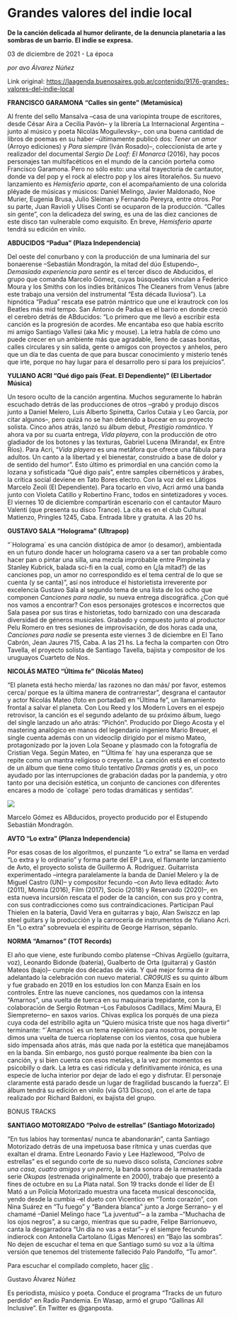 # Grandes valores del indie local

**De la canción delicada al humor delirante, de la denuncia planetaria a las sombras de un barrio. El indie se expresa.**

03 de diciembre de 2021 - La época

_por avo Álvarez Núñez_

Link original: https://laagenda.buenosaires.gob.ar/contenido/9176-grandes-valores-del-indie-local



**FRANCISCO GARAMONA “Calles sin gente” (Metamúsica)**




Al frente del sello Mansalva –casa de una variopinta troupe de escritores, desde César Aira a Cecilia Pavón– y la librería La Internacional Argentina –junto al músico y poeta Nicolás Moguilevsky–, con una buena cantidad de libros de poemas en su haber –últimamente publicó dos: *Tener un amor* (Arroyo ediciones) y *Para siempre* (Iván Rosado)–, coleccionista de arte y realizador del documental *Sergio De Loof: El Monarca* (2016), hay pocos personajes tan multifacéticos en el mundo de la canción porteña como Francisco Garamona. Pero no sólo esto: una vital trayectoria de cantautor, donde va del pop y el rock al electro pop y los aires litoraleños. Su nuevo lanzamiento es *Hemisferio aparte*, con el acompañamiento de una colorida pléyade de músicas y músicos: Daniel Melingo, Javier Maldonado, Noe Murier, Eugenia Brusa, Julio Sleiman y Fernando Pereyra, entre otros. Por su parte, Juan Ravioli y Ulises Conti se ocuparon de la producción. “Calles sin gente”, con la delicadeza del swing, es una de las diez canciones de este disco tan vulnerable como exquisito. En breve, *Hemisferio aparte* tendrá su edición en vinilo.




**ABDUCIDOS “Padua” (Plaza Independencia)**




Del oeste del conurbano y con la producción de una luminaria del sur bonaerense –Sebastián Mondragón, la mitad del dúo Estupendo–, *Demasiada experiencia para sentir* es el tercer disco de Abducidos, el grupo que comanda Marcelo Gómez, cuyas búsquedas vinculan a Federico Moura y los Smiths con los indies británicos The Cleaners from Venus (abre este trabajo una versión del instrumental “Esta década lluviosa”). La hipnótica “Padua” rescata ese patrón mántrico que une el krautrock con los Beatles más mid tempo. San Antonio de Padua es el barrio en donde creció el cerebro detrás de ABducidos: “Lo primero que me llevó a escribir esta canción es la progresión de acordes. Me encantaba eso que había escrito mi amigo Santiago Vallesi (aka Mic y mouse). La letra habla de cómo uno puede crecer en un ambiente más que agradable, lleno de casas bonitas, calles circulares y sin salida, gente o amigos con proyectos y anhelos, pero que un día te das cuenta de que para buscar conocimiento y misterio tenés que irte, porque no hay lugar para el desarrollo pero sí para los prejuicios”.




**YULIANO ACRI “Qué digo país (Feat. El Dependiente)” (El Libertador Música)**




Un tesoro oculto de la canción argentina. Muchos seguramente lo habrán escuchado detrás de las producciones de otros –grabó y produjo discos junto a Daniel Melero, Luis Alberto Spinetta, Carlos Cutaia y Leo García, por citar algunos–, pero quizá no se han detenido a bucear en su proyecto solista. Cinco años atrás, lanzó su álbum debut, *Prestigio romántico*. Y ahora va por su cuarta entrega, *Vida playera*, con la producción de otro gladiador de los botones y las texturas, Gabriel Lucena (Miranda!, ex Entre Ríos). Para Acri, “*Vida playera* es una metáfora que ofrece una fábula para adultos. Un canto a la libertad y el bienestar, construido a base de dolor y de sentido del humor”. Esto último es primordial en una canción como la lozana y sofisticada “Qué digo país”, entre samples cibernéticos y árabes, la crítica social deviene en Tato Bores electro. Con la voz del ex Látigos Marcelo Zeoli (El Dependiente). Para tocarlo en vivo, Acri armó una banda junto con Violeta Catillo y Robertino Franc, todos en sintetizadores y voces. El viernes 10 de diciembre compartirán escenario con el cantautor Mauro Valenti (que presenta su disco Trance). La cita es en el club Cultural Matienzo, Pringles 1245, Caba. Entrada libre y gratuita. A las 20 hs.




**GUSTAVO SALA “Holograma” (Ultrapop)**




“`Holograma´ es una canción distópica de amor (o desamor), ambientada en un futuro donde hacer un holograma casero va a ser tan probable como hacer pan o pintar una silla, una mezcla improbable entre Pimpinela y Stanley Kubrick, balada sci-fi en la cual, como en (¿la mitad?) de las canciones pop, un amor no correspondido es el tema central de lo que se cuenta (y se canta)”, así nos introduce el historietista irreverente por excelencia Gustavo Sala al segundo tema de una lista de los ocho que componen *Canciones para nadie*, su nueva entrega discográfica. ¿Con qué nos vamos a encontrar? Con esos personajes grotescos e incorrectos que Sala pasea por sus tiras e historietas, todo barnizado con una descarada diversidad de géneros musicales. Grabado y compuesto junto al productor Pelu Romero en tres sesiones de improvisación, de dos horas cada una, *Canciones para nadie* se presenta este viernes 3 de diciembre en El Tano Cabrón, Jean Jaures 715, Caba. A las 21 hs. La fecha la comparten con Otro Tavella, el proyecto solista de Santiago Tavella, bajista y compositor de los uruguayos Cuarteto de Nos.




**NICOLÁS MATEO “Última fe” (Nicolás Mateo)**




“El planeta está hecho mierda/ las razones no dan más/ por favor, estemos cerca/ porque es la última manera de contrarrestar”, desgrana el cantautor y actor Nicolás Mateo (foto en portadad) en “Última fe”, un llamamiento frontal a salvar el planeta. Con Lou Reed y los Modern Lovers en el espejo retrovisor, la canción es el segundo adelanto de su próximo álbum, luego del single lanzado un año atrás: “Pichón”. Producido por Diego Acosta y el mastering analógico en manos del legendario ingeniero Mario Breuer, el single cuenta además con un videoclip dirigido por el mismo Mateo, protagonizado por la joven Lola Seoane y plasmado con la fotografía de Cristian Vega. Según Mateo, en “'Última fe´ hay una esperanza que se repite como un mantra religioso o creyente. La canción está en el contexto de un álbum que tiene como título tentativo *Dramas gratis* y es, un poco ayudado por las interrupciones de grabación dadas por la pandemia, y otro tanto por una decisión estética, un conjunto de canciones con diferentes encares a modo de ´collage` pero todas dramáticas y sentidas”.




![](https://cdn.feater.me/files/images/121321/364bb58f-e03d-426c-a77f-5a812c2584b7.jpg)




Marcelo Gómez es ABducidos, proyecto producido por el Estupendo Sebastián Mondragón.




**AVTO “Lo extra” (Planza Independencia)**




Por esas cosas de los algoritmos, el punzante “Lo extra” se llama en verdad “Lo extra y lo ordinario” y forma parte del EP Lava, el flamante lanzamiento de Avto, el proyecto solista de Guillermo A. Rodríguez. Guitarrista experimentado –integra paralelamente la banda de Daniel Melero y la de Miguel Castro (UN)– y compositor fecundo –con Avto lleva editado: Avto (2011), Momia (2016), Film (2017), Socio (2018) y Reservado (2020)–, en esta nueva incursión rescata el poder de la canción, con sus pro y contra, con sus contradicciones como sus contraindicaciones. Participan Paul Thielen en la batería, David Vera en guitarras y bajo, Alan Swiszcz en lap steel guitars y la producción y la carrocería de instrumentos de Yuliano Acri. En “Lo extra” sobrevuela el espíritu de George Harrison, sépanlo.




**NORMA “Amarnos” (TOT Records)**




El año que viene, este furibundo combo platense –Chivas Argüello (guitarra, voz), Leonardo Bidonde (batería), Gualberto de Orta (guitarra) y Gastón Mateos (bajo)– cumple dos décadas de vida. Y qué mejor forma de ir adelantado la celebración con nuevo material. *CRO9UIS* es su quinto álbum y fue grabado en 2019 en los estudios Ion con Manza Esaín en los controles. Entre las nueve canciones, nos quedamos con la intensa “Amarnos”, una vuelta de tuerca en su maquinaria trepidante, con la colaboración de Sergio Rotman –Los Fabulosos Cadillacs, Mimí Maura, El Siempreterno– en saxos varios. Chivas explica los porqués de una pieza cuya coda del estribillo agita un “Quiero música triste que nos haga divertir” terminante: “´Amarnos` es un tema repolémico para nosotros, porque le dimos una vuelta de tuerca rioplatense con los vientos, cosa que hubiera sido impensada años atrás, más que nada por la estética que manejábamos en la banda. Sin embargo, nos gustó porque realmente iba bien con la canción, y si bien cuenta con esos metales, a la vez por momentos es psicobilly o dark. La letra es casi ridícula y definitivamente irónica, es una especie de lucha interior por dejar de lado el ego y disfrutar. El personaje claramente está parado desde un lugar de fragilidad buscando la fuerza”. El álbum tendrá su edición en vinilo (vía G13 Discos), con el arte de tapa realizado por Richard Baldoni, ex bajista del grupo.




BONUS TRACKS




**SANTIAGO MOTORIZADO “Polvo de estrellas” (Santiago Motorizado)**




“En tus labios hay tormentas/ nunca te abandonarán”, canta Santiago Motorizado detrás de una impetuosa base rítmica y unas cuerdas que exaltan el drama. Entre Leonardo Favio y Lee Hazlewood, “Polvo de estrellas” es el segundo corte de su nuevo disco solista, *Canciones sobre una casa, cuatro amigos y un perro*, la banda sonora de la remasterizada serie *Okupas* (estrenada originalmente en 2000), trabajo que presentó a fines de octubre en su La Plata natal. Son 19 tracks donde el líder de Él Mató a un Policía Motorizado muestra una faceta musical desconocida, yendo desde la cumbia –el dueto con Vicentico en “Tonto corazón”, con Nina Suárez en “Tu fuego” y “Bandera blanca” junto a Jorge Serrano– y el chamamé –Daniel Melingo hace “La juventud”– a la zamba –“Muchacha de los ojos negros”, a su cargo, mientras que su padre, Felipe Barrionuevo, canta la desgarradora “Un día no vas a estar”– y el siempre fecundo indierock con Antonella Cartolano (Ligas Menores) en “Bajo las sombras”. No dejen de escuchar el tema en que Santiago sumó su voz a la última versión que tenemos del tristemente fallecido Palo Pandolfo, “Tu amor”.




Para escuchar el compilado completo, hacer [clic](https://open.spotify.com/embed/playlist/3JHL62jrajZmGHwigUoIUu?utm_source=generator) .




Gustavo Álvarez Núñez




Es periodista, músico y poeta. Conduce el programa “Tracks de un futuro perdido” en Radio Pandemia. En Wasap, armó el grupo “Gallinas All Inclusive”. En Twitter es @ganposta.



